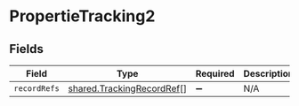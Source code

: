 # PropertieTracking2


## Fields

| Field                                                                         | Type                                                                          | Required                                                                      | Description                                                                   |
| ----------------------------------------------------------------------------- | ----------------------------------------------------------------------------- | ----------------------------------------------------------------------------- | ----------------------------------------------------------------------------- |
| `recordRefs`                                                                  | [shared.TrackingRecordRef](../../../sdk/models/shared/trackingrecordref.md)[] | :heavy_minus_sign:                                                            | N/A                                                                           |